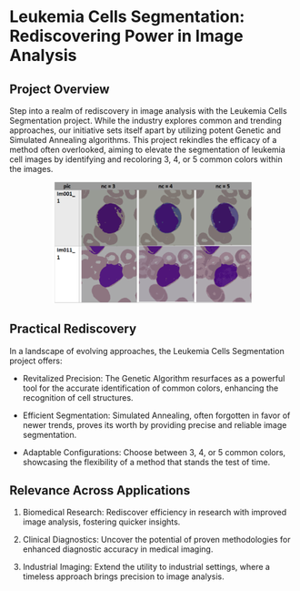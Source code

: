 # Leukemia Cells Segmentation: Rediscovering Power in Image Analysis
## Project Overview
Step into a realm of rediscovery in image analysis with the Leukemia Cells Segmentation project. While the industry explores common and trending approaches, our initiative sets itself apart by utilizing potent Genetic and Simulated Annealing algorithms. This project rekindles the efficacy of a method often overlooked, aiming to elevate the segmentation of leukemia cell images by identifying and recoloring 3, 4, or 5 common colors within the images.

<div align="center">
  <img src="https://github.com/NimaVahdat/Leukemia-Cells-Segmentation/blob/main/result.png" width="70%">
</div>


## Practical Rediscovery
In a landscape of evolving approaches, the Leukemia Cells Segmentation project offers:

* Revitalized Precision: The Genetic Algorithm resurfaces as a powerful tool for the accurate identification of common colors, enhancing the recognition of cell structures.

* Efficient Segmentation: Simulated Annealing, often forgotten in favor of newer trends, proves its worth by providing precise and reliable image segmentation.

* Adaptable Configurations: Choose between 3, 4, or 5 common colors, showcasing the flexibility of a method that stands the test of time.

## Relevance Across Applications
1. Biomedical Research: Rediscover efficiency in research with improved image analysis, fostering quicker insights.

2. Clinical Diagnostics: Uncover the potential of proven methodologies for enhanced diagnostic accuracy in medical imaging.

3. Industrial Imaging: Extend the utility to industrial settings, where a timeless approach brings precision to image analysis.
